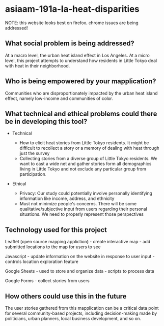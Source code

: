 # asiaam-191a-la-heat-disparities

NOTE: this website looks best on firefox. chrome issues are being addressed!

## What social problem is being addressed?
At a macro level, the urban heat island effect in Los Angeles. At a micro level, this project attempts to understand how residents in Little Tokyo deal with heat in their neighborhood. 

## Who is being empowered by your mapplication?
Communities who are disproportionately impacted by the urban heat island effect, namely low-income and communities of color.

## What technical and ethical problems could there be in developing this tool?
- Technical
    - How to elicit heat stories from Little Tokyo residents. It might be difficult to recollect a story or a memory of dealing with heat through just the survey
    - Collecting stories from a diverse group of Little Tokyo residents. We want to cast a wide net and gather stories form all demographics living in Little Tokyo and not exclude any particular group from participation. 

- Ethical 
    - Privacy: Our study could potentially involve personally identifying information like income, address, and ethnicity
    - Must not minimize people's concerns. There will be some qualitative/subjective input from users regarding their personal situations. We need to properly represent those perspectives 

## Technology used for this project
Leaflet (open source mapping appliction)
    - create interactive map 
    - add submitted locations to the map for users to see

Javascript
    - update information on the website in response to user input
    - controls location exploration feature

Google Sheets 
    - used to store and organize data 
    - scripts to process data

Google Forms
    - collect stories from users 


## How others could use this in the future
The user stories gathered from this mapplication can be a critical data point for several community-based projects, including decision-making made by politicians, urban planners, local business development, and so on. 
